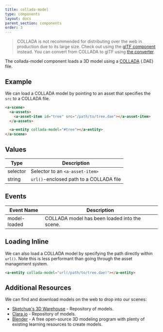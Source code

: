 ```yaml
---
title: collada-model
type: components
layout: docs
parent_section: components
order: 3
---
```


> COLLADA is not recommended for distributing over the web in production due to its large size. Check out using the [glTF component](https://github.com/xirvr/aframe-gltf) instead. You can convert from COLLADA to glTF using [the converter](https://cesiumjs.org/convertmodel.html).

The collada-model component loads a 3D model using a [COLLADA][wiki-collada] (.DAE) file.

## Example

We can load a COLLADA model by pointing to an asset that specifies the `src` to a COLLADA file.

```html
<a-scene>
  <a-assets>
    <a-asset-item id="tree" src="/path/to/tree.dae"></a-asset-item>
  </a-assets>

  <a-entity collada-model="#tree"></a-entity>
</a-scene>
```

## Values

| Type     | Description                             |
|----------|-----------------------------------------|
| selector | Selector to an `<a-asset-item>`         |
| string   | `url()`-enclosed path to a COLLADA file |

## Events

| Event Name   | Description                                                                                 |
| ----------   | ------------------------------------------------------------------------------------------- |
| model-loaded | COLLADA model has been loaded into the scene.                                               |

## Loading Inline

We can also load a COLLADA model by specifying the path directly within `url()`. Note this is less performant than going through the asset management system.

```html
<a-entity collada-model="url(/path/to/tree.dae)"></a-entity>
```

## Additional Resources

We can find and download models on the web to drop into our scenes:

- [Sketchup's 3D Warehouse][sketchup] - Repository of models.
- [Clara.io][clara] - Repository of models.
- [Blender][blender] - A free open-source 3D modeling program with plenty of existing learning resources to create models.

[blender]: https://www.blender.org/
[clara]: https://clara.io
[obj-model]: ./obj-model.md
[sketchup]: https://3dwarehouse.sketchup.com
[wiki-collada]: https://en.wikipedia.org/wiki/COLLADA
